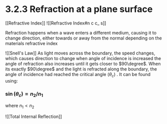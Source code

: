 # 3.2.3 Refraction at a plane surface


[[Refractive Index]]
![[Refractive Index#n c c_ s]]

Refraction happens when a wave enters a different medium, causing it to change direction, either towards or away from the normal depending on the materials refractive index

![[Snell's Law]]
As light moves across the boundary, the speed changes, which causes direction to change
when angle of incidence is increased the angle of refraction also increases until it gets closer to $90\degree$. When its exactly $90\degree$ and the light is refracted along the boundary, the angle of incidence had reached the critical angle ($\theta_{c}$) . It can be found using:

### $\sin(\theta_{c}) = n_{2}/n_{1}$
where $n_{1} < n_{2}$ 

![[Total Internal Reflection]]